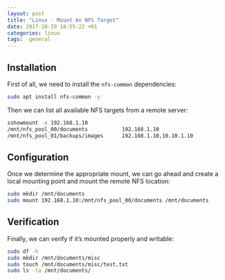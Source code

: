 ```yaml
---
layout: post
title: "Linux - Mount An NFS Target"
date: 2017-10-29 18:55:22 +01
categories: linux
tags:  general
---
```


## Installation

First of all, we need to install the `nfs-common` dependencies:

```bash
sudo apt install nfs-common -y
```

Then we can list all available NFS targets from a remote server:

```bash
sshowmount -e 192.168.1.10
/mnt/nfs_pool_00/documents           192.168.1.10
/mnt/nfs_pool_01/backups/images      192.168.1.10,10.10.1.10
```

## Configuration

Once we determine the appropriate mount, we can go ahead and create a local mounting point and mount the remote NFS location:

```bash
sudo mkdir /mnt/documents
sudo mount 192.168.1.10:/mnt/nfs_pool_00/documents /mnt/documents
```

## Verification

Finally, we can verify if it’s mounted properly and writable:

```bash
sudo df -h
sudo mkdir /mnt/documents/misc
sudo touch /mnt/documents/misc/test.txt
sudo ls -la /mnt/documents/
```
